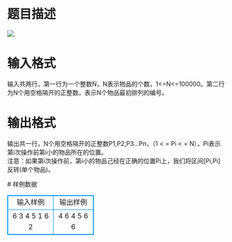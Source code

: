 # 

 
 # 题目描述 
<p>
<img border="0" src="/source/joyoi/tyvj-2432/img/aHR0cDovL3d3dy5qb3lvaS5jbi9wcm9ibGVtL3R5dmotMjQzMi9wcm9ibGVtc19pbWFnZXMvMjgyNS8xNTUyLmpwZw==.jpg"> </p> 

 
 # 输入格式 
<p>
输入共两行，第一行为一个整数N，N表示物品的个数，1<=N<=100000。第二行为N个用空格隔开的正整数，表示N个物品最初排列的编号。<br></p> 

 
 # 输出格式 
<p>
输出共一行，N个用空格隔开的正整数P1,P2,P3…Pn，（1 < = Pi < = N），Pi表示第i次操作前第i小的物品所在的位置。<br>注意：如果第i次操作前，第i小的物品己经在正确的位置Pi上，我们将区间[Pi,Pi]反转(单个物品)。<br></p> 
# 样例数据
<style>
        table,table tr th, table tr td { border:1px solid #0094ff; }
        table { width: 200px; min-height: 25px; line-height: 25px; text-align: center; border-collapse: collapse;}   
    </style>
<table>
	<tr>
		<td>输入样例</td>
		<td>输出样例</td>
	</tr>
<tr><td>6
3 4 5 1 6 2

</td><td>4 6 4 5 6 6</td></tr></table>
